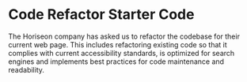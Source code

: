 # Code Refactor Starter Code
The Horiseon company has asked us to refactor the codebase for their current web page.
This includes refactoring existing code so that it complies with current accessibility standards, is optimized for search engines and
implements best practices for code maintenance and readability. 
